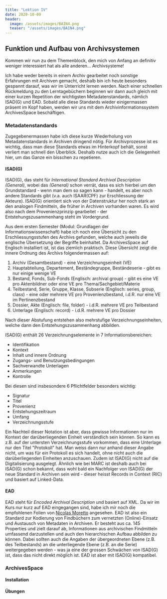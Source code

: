 ```yaml
---
title: "Lektion IV"
date: 2020-10-09
header:
  image: /assets/images/BAIN4.png
  teaser: "/assets/images/BAIN4.png"
---
```

## Funktion und Aufbau von Archivsystemen
Kommen wir nun zu dem Themenblock, den mich von Anfang an definitiv weniger interessiert hat als alle anderen... Archivsysteme! 

Ich habe weder bereits in einem Archiv gearbeitet noch sonstige Erfahrungen mit Archiven gemacht, deshalb bin ich heute besonders gespannt darauf, was wir im Unterricht lernen werden. Nach einer schnellen Rückmeldung zu den Lerntagebüchern beginnen wir dann auch gleich mit einer kurzen Repetition der wichtigsten Metadatenstandards, nämlich ISAD(G) und EAD. Sobald alle diese Standards wieder einigermassen präsent im Kopf haben, werden wir uns mit dem Archivinformationssystem ArchivesSpace beschäftigen. 

### Metadatenstandards
Zugegebenermassen habe ich diese kurze Wiederholung von Metadatenstandards in Archiven dringend nötig. Für Archivprozesse ist es wichtig, dass man diese Standards etwas im Hinterkopf behält, sonst verliert man schnell den Überblick. Deshalb nutze auch ich die Gelegenheit hier, um das Ganze ein bisschen zu repetieren. 

#### ISAD(G)
ISAD(G), das steht für *International Standard Archival Description (General)*, wobei das *(General)* schon verrät, dass es sich hierbei um den Grundstandard - wenn man dem so sagen kann - handelt, es aber noch andere Standards gibt (v.a. auch ISAAR(CPF) zur Erschliessung der Akteure). ISAD(G) orientiert sich von der Datenstruktur her noch stark an den analogen Findmitteln, die früher in Archiven vorhanden waren. Es wird also nach dem Provenienzprinzip gearbeitet - der Entstehungszusammenhang steht im Vordergrund. 

Aus dem ersten Semester (Modul: Grundlagen der Informationswissenschaft) habe ich noch eine Übersicht zu den Erschliessungsstufen des Archivs gefunden, welche auch jeweils die englische Übersetzung der Begriffe beinhaltet. Da ArchivesSpace auf Englisch installiert ist, ist das ziemlich praktisch. Diese Übersicht zeigt die innere Ordnung des Archivs folgendermassen auf: 
1. Archiv (Gesamtbestand) - eine Verzeichnungseinheit (VE)
2. Hauptabteilung, Departement, Beständegruppe, Beständeserie - gibt es nur einige wenige VE
3. Bestand, Fonds, Sub-Fonds (Englisch: archival group) - gibt es eine VE pro Aktenbildner oder eine VE pro Thema/Sachgebiet/Materie
4. Teilbestand, Serie, Gruppe, Klasse, Subserie (Englisch: series, group, class) - eine oder mehrere VE pro Provenienzbestand, i.d.R. nur eine VE im Pertinenzbestand
5. Dossier, Akte (Englisch: file, folder) - i.d.R. mehrere VE pro Teilbestand
6. Unterlage (Englisch: record) - i.d.R. mehrere VE pro Dossier

Nach dieser Abstufung entstehen also mehrstufige Verzeichnungseinheiten, welche dann den Entstehungszusammenhang abbilden. 

ISAD(G) enthält 26 Verzeichnungselemente in 7 Informationsbereichen:
* Identifikation
* Kontext
* Inhalt und innere Ordnung
* Zugangs- und Benutzungsbedingungen
* Sachverwandte Unterlagen
* Anmerkungen
* Kontrolle

Bei diesen sind insbesondere 6 Pflichtfelder besonders wichtig: 
* Signatur
* Titel
* Provenienz
* Entstehungszeitraum
* Umfang
* Verzeichnungsstufe

Ein Nachteil dieser Notation ist aber, dass gewisse Informationen nur im Kontext der darüberliegenden Einheit verständlich sein können. So kann es z.B. auf der untersten Verzeichnungsstufe vorkommen, dass eine Unterlage nur den Titel "Protokoll" hat. Man weiss dann nur anhand dieser Angabe nicht, um was für ein Protokoll es sich handelt, ohne nicht auch die darüberliegenden Einheiten anzuschauen. 
Zudem ist ISAD(G) nicht auf die Digitalisierung ausgelegt. Ähnlich wie bei MARC ist deshalb auch bei ISAD(G) schon bekannt, dass wohl bald ein Nachfolger von ISAD(G) der neue Standard in Archiven sein wird - dieser heisst Records in Context (RIC) und basiert auf Linked-Data. 

#### EAD
EAD steht für *Encoded Archival Description* und basiert auf XML. Da wir im Kurs nur kurz auf EAD eingegangen sind, habe ich mir noch die empfohlenen Folien von [Nicolas Moretto](https://wiki.dnb.de/download/attachments/90410326/20140414_KIMWS_EAD.pdf?version=1&modificationDate=1398246420000&api=v2) angesehen. EAD ist also ein Standard zur Kodierung von Findbüchern zum vernetzten (Online)-Einsatz und Austausch von Metadaten in Archiven. Er besteht aus ca. 145 Properties und zielt darauf ab, Informationen aus archivischen Findmitteln umfassend darzustellen und auch den hierarchischen Aufbau abbilden zu können. Dabei sollten auch die Angaben der übergeordneten Ebene (z.B. des Teilbestands) an die unterliegende Ebene (z.B. an die Serie) weitergegeben werden - was ja eine der grossen Schwächen von ISAD(G) ist, dass das nicht direkt möglich ist. EAD ist aber mit ISAD(G) kompatibel.


### ArchivesSpace

#### Installation


#### Übungen

